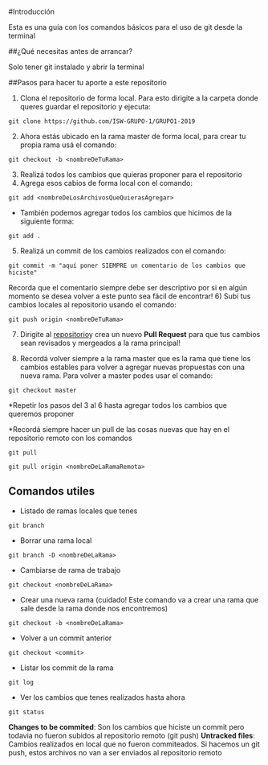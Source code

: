 #Introducción

Esta es una guía con los comandos básicos para el uso de git desde la terminal 

##¿Qué necesitas antes de arrancar? 

Solo tener git instalado y abrir la terminal 

##Pasos para hacer tu aporte a este repositorio

1) Clona el repositorio de forma local. 
Para esto dirigite a la carpeta donde queres guardar el repositorio y ejecuta: 
```
git clone https://github.com/ISW-GRUPO-1/GRUPO1-2019
```
2) Ahora estás ubicado en la rama master de forma local, para crear tu propia rama usá el comando:
```
git checkout -b <nombreDeTuRama>
```
3) Realizá todos los cambios que quieras proponer para el repositorio
4) Agrega esos cabios de forma local con el comando:
```
git add <nombreDeLosArchivosQueQuierasAgregar>
```
* También podemos agregar todos los cambios que hicimos de la siguiente forma: 
```
git add .
```
5) Realizá un commit de los cambios realizados con el comando:
```
git commit -m "aquí poner SIEMPRE un comentario de los cambios que hiciste"
```
Recorda que el comentario siempre debe ser descriptivo por si en algún momento se desea volver a este punto sea fácil de encontrar! 
6) Subí tus cambios locales al repositorio usando el comando:
``` 
git push origin <nombreDeTuRama>
```
7) Dirigite al [repositorio](https://github.com/ISW-GRUPO-1/GRUPO1-2019/branches)y crea un nuevo __Pull Request__ para que tus cambios sean revisados y mergeados a la rama principal! 

8) Recordá volver siempre a la rama master que es la rama que tiene los cambios estables para volver a agregar nuevas propuestas con una nueva rama. Para volver a master podes usar el comando:
``` 
git checkout master
```

*Repetir los pasos del 3 al 6 hasta agregar todos los cambios que queremos proponer 

*Recordá siempre hacer un pull de las cosas nuevas que hay en el repositorio remoto con los comandos
``` 
git pull

git pull origin <nombreDeLaRamaRemota>
```

## Comandos utiles

* Listado de ramas locales que tenes
``` 
git branch
```
* Borrar una rama local
``` 
git branch -D <nombreDeLaRama>
```
* Cambiarse de rama de trabajo
``` 
git checkout <nombreDeLaRama>
```
* Crear una nueva rama (cuidado! Este comando va a crear una rama que sale desde la rama donde nos encontremos)
``` 
git checkout -b <nombreDeLaRama>
```
* Volver a un commit anterior
``` 
git checkout <commit>
```

* Listar los commit de la rama
``` 
git log
```
* Ver los cambios que tenes realizados hasta ahora
``` 
git status
```
__Changes to be commited__: Son los cambios que hiciste un commit pero todavia no fueron subidos al repositorio remoto (git push)
__Untracked files__: Cambios realizados en local que no fueron commiteados. Si hacemos un git push, estos archivos no van a ser enviados al repositorio remoto